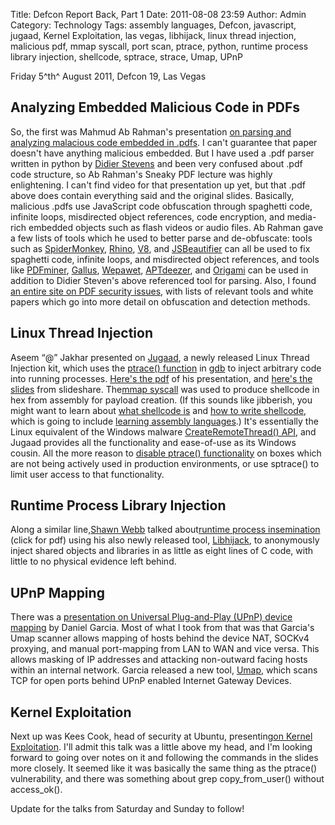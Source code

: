 Title: Defcon Report Back, Part 1
Date: 2011-08-08 23:59
Author: Admin
Category: Technology
Tags: assembly languages, Defcon, javascript, jugaad, Kernel Exploitation, las vegas, libhijack, linux thread injection, malicious pdf, mmap syscall, port scan, ptrace, python, runtime process library injection, shellcode, sptrace, strace, Umap, UPnP

Friday 5^th^ August 2011, Defcon 19, Las Vegas

Analyzing Embedded Malicious Code in PDFs
-----------------------------------------

So, the first was Mahmud Ab Rahman's presentation [on parsing and
analyzing malacious code embedded in .pdfs][]. I can't guarantee that
paper doesn't have anything malicious embedded. But I have used a .pdf
parser written in python by [Didier Stevens][] and been very confused
about .pdf code structure, so Ab Rahman's Sneaky PDF lecture was highly
enlightening. I can't find video for that presentation up yet, but that
.pdf above does contain everything said and the original slides.
Basically, malicious .pdfs use JavaScript code obfuscation through
spaghetti code, infinite loops, misdirected object references, code
encryption, and media-rich embedded objects such as flash videos or
audio files. Ab Rahman gave a few lists of tools which he used to better
parse and de-obfuscate: tools such as [SpiderMonkey][], [Rhino][],
[V8][], and [JSBeautifier][] can all be used to fix spaghetti code,
infinite loops, and misdirected object references, and tools like
[PDFminer][], [Gallus][], [Wepawet][], [APTdeezer][], and [Origami][]
can be used in addition to Didier Steven's above referenced tool for
parsing. Also, I found [an entire site on PDF security issues][], with
lists of relevant tools and white papers which go into more detail on
obfuscation and detection methods.

Linux Thread Injection
----------------------

Aseem “@” Jakhar presented on [Jugaad][], a newly released Linux Thread
Injection kit, which uses the [ptrace() function][] in [gdb][] to inject
arbitrary code into running processes. [Here's the pdf][] of his
presentation, and [here's the slides][] from slideshare. The[mmap
syscall][] was used to produce shellcode in hex from assembly for
payload creation. (If this sounds like jibberish, you might want to
learn about [what shellcode is][] and [how to write shellcode][], which
is going to include [learning assembly languages][].) It's essentially
the Linux equivalent of the Windows malware [CreateRemoteThread()
API][], and Jugaad provides all the functionality and ease-of-use as its
Windows cousin. All the more reason to [disable ptrace()
functionality][] on boxes which are not being actively used in
production environments, or use sptrace() to limit user access to that
functionality.

Runtime Process Library Injection
---------------------------------

Along a similar line,[Shawn Webb][] talked about[runtime process
insemination][] (click for pdf) using his also newly released tool,
[Libhijack][], to anonymously inject shared objects and libraries in as
little as eight lines of C code, with little to no physical evidence
left behind.

UPnP Mapping
------------

There was a [presentation on Universal Plug-and-Play (UPnP) device
mapping][] by Daniel Garcia. Most of what I took from that was that
Garcia's Umap scanner allows mapping of hosts behind the device NAT,
SOCKv4 proxying, and manual port-mapping from LAN to WAN and vice versa.
This allows masking of IP addresses and attacking non-outward facing
hosts within an internal network. Garcia released a new tool, [Umap][],
which scans TCP for open ports behind UPnP enabled Internet Gateway
Devices.

Kernel Exploitation
-------------------

Next up was Kees Cook, head of security at Ubuntu, presenting[on Kernel
Exploitation][]. I'll admit this talk was a little above my head, and
I'm looking forward to going over notes on it and following the commands
in the slides more closely. It seemed like it was basically the same
thing as the ptrace() vulnerability, and there was something about grep
copy\_from\_user() without access\_ok().

Update for the talks from Saturday and Sunday to follow!

  [on parsing and analyzing malacious code embedded in .pdfs]: www.giac.org/paper/gpen/3418/malicious-pdf-analysis/121349
  [Didier Stevens]: https://DidierStevens.com
  [SpiderMonkey]: https://developer.mozilla.org/en/SpiderMonkey
  [Rhino]: https://www.mozilla.org/rhino/
  [V8]: https://code.google.com/p/v8/
  [JSBeautifier]: http://jsbeautifier.org/
  [PDFminer]: www.unixuser.org/~euske/python/pdfminer/
  [Gallus]: https://gallus.honeynet.org.my/
  [Wepawet]: http://news.wepawet.cs.ucsb.edu/
  [APTdeezer]: http://aptdeezer.xecure-lab.com/
  [Origami]: http://esec-lab.sogeti.com/pages/Origami
  [an entire site on PDF security issues]: http://www.decalage.info/file_formats_security/pdf
  [Jugaad]: http://null.co.in/section/atheneum/projects/
  [ptrace() function]: https://secure.wikimedia.org/wikipedia/en/wiki/Ptrace
  [gdb]: https://secure.wikimedia.org/wikipedia/en/wiki/Gdb
  [Here's the pdf]: http://good.net/dl/k4r3lj/DEFCON19/DEFCON-19-Jakhar-Jugaad-Linux-Thread-Injection.pdf
  [here's the slides]: http://www.slideshare.net/null0x00/project-jugaad
  [mmap syscall]: http://www.devshed.com/c/a/BrainDump/The-MMAP-System-Call-in-Linux/
  [what shellcode is]: https://secure.wikimedia.org/wikipedia/en/wiki/Shellcode
  [how to write shellcode]: http://www.vividmachines.com/shellcode/shellcode.html
  [learning assembly languages]: http://homepage.mac.com/randyhyde/webster.cs.ucr.edu/index.html
  [CreateRemoteThread() API]: http://www.codeproject.com/KB/threads/completeinject.aspx
  [disable ptrace() functionality]: http://freshmeat.net/projects/sptrace
  [Shawn Webb]: http://0xfeedface.org/users/lattera
  [runtime process insemination]: http://good.net/dl/k4r3lj/DEFCON19/DEFCON-19-Webb-Runtime-Process-Insemination.pdf
  [Libhijack]: http://0xfeedface.org/category/tags/libhijack
  [presentation on Universal Plug-and-Play (UPnP) device mapping]: http://good.net/dl/k4r3lj/DEFCON19/DEFCON-19-Garcia-UPnP-Mapping.pdf
  [Umap]: http://packetstormsecurity.org/files/90598/Umap-UPNP-Map-0.1beta.html
  [on Kernel Exploitation]: https://good.net/dl/k4r3lj/DEFCON19/DEFCON-19-Cook-Kernel-Exploitation.pdf

